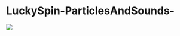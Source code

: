 # LuckySpin-ParticlesAndSounds-

![](https://github.com/alex-spiian/LuckySpin-ParticlesAndSounds-/blob/main/Gifs/withsounds-ezgif.com-video-to-gif-converter.gif)
